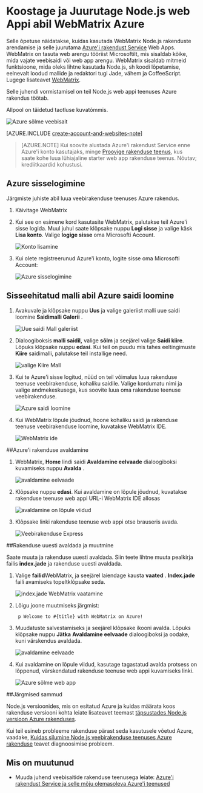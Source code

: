 <properties 
    pageTitle="Koostage ja Juurutage Node.js web Appi abil WebMatrix Azure" 
    description="Õpetus õpetab, kuidas kasutada WebMatrix Node.js rakenduste arendamise ja selle juurutama Azure'i rakenduse teenuse Web Apps." 
    services="app-service\web" 
    documentationCenter="nodejs" 
    authors="rmcmurray" 
    manager="wpickett" 
    editor=""/>

<tags 
    ms.service="app-service-web" 
    ms.workload="web" 
    ms.tgt_pltfrm="na" 
    ms.devlang="nodejs" 
    ms.topic="article" 
    ms.date="08/11/2016"
    ms.author="robmcm"/>


# <a name="build-and-deploy-a-nodejs-web-app-to-azure-using-webmatrix"></a>Koostage ja Juurutage Node.js web Appi abil WebMatrix Azure

Selle õpetuse näidatakse, kuidas kasutada WebMatrix Node.js rakenduste arendamise ja selle juurutama [Azure'i rakendust Service](http://go.microsoft.com/fwlink/?LinkId=529714) Web Apps. WebMatrix on tasuta web arengu tööriist Microsoftilt, mis sisaldab kõike, mida vajate veebisaidi või web app arengu. WebMatrix sisaldab mitmeid funktsioone, mida oleks lihtne kasutada Node.js, sh koodi lõpetamise, eelnevalt loodud mallide ja redaktori tugi Jade, vähem ja CoffeeScript. Lugege lisateavet [WebMatrix](https://www.microsoft.com/web/webmatrix/).

Selle juhendi vormistamisel on teil Node.js web appi teenuses Azure rakendus töötab.
 
Allpool on täidetud taotluse kuvatõmmis.

![Azure sõlme veebisait][webmatrix-node-completed]

[AZURE.INCLUDE [create-account-and-websites-note](../../includes/create-account-and-websites-note.md)]

>[AZURE.NOTE] Kui soovite alustada Azure'i rakendust Service enne Azure'i konto kasutajaks, minge [Proovige rakenduse teenus](http://go.microsoft.com/fwlink/?LinkId=523751), kus saate kohe luua lühiajaline starter web app rakenduse teenus. Nõutav; krediitkaardid kohustusi.

## <a name="sign-into-azure"></a>Azure sisselogimine

Järgmiste juhiste abil luua veebirakenduse teenuses Azure rakendus.

1. Käivitage WebMatrix
2. Kui see on esimene kord kasutasite WebMatrix, palutakse teil Azure'i sisse logida.  Muul juhul saate klõpsake nuppu **Logi sisse** ja valige käsk **Lisa konto**.  Valige **logige sisse** oma Microsofti Account.

    ![Konto lisamine][addaccount]

3. Kui olete registreerunud Azure'i konto, logite sisse oma Microsofti Account:

    ![Azure sisselogimine][signin]  


## <a name="create-a-site-using-a-built-in-template-for-azure"></a>Sisseehitatud malli abil Azure saidi loomine

1. Avakuvale ja klõpsake nuppu **Uus** ja valige galeriist malli uue saidi loomine **Saidimalli Galerii** .

    ![Uue saidi Mall galeriist][sitefromtemplate]

2. Dialoogiboksis **malli saidil,** valige **sõlm** ja seejärel valige **Saidi kiire**. Lõpuks klõpsake nuppu **edasi**. Kui teil on puudu mis tahes eeltingimuste **Kiire** saidimalli, palutakse teil installige need.

    ![valige Kiire Mall][webmatrix-templates]

3. Kui te Azure'i sisse logitud, nüüd on teil võimalus luua rakenduse teenuse veebirakenduse, kohaliku saidile.  Valige kordumatu nimi ja valige andmekeskusega, kus soovite luua oma rakenduse teenuse veebirakenduse. 

    ![Azure saidi loomine][nodesitefromtemplateazure]
    
4. Kui WebMatrix lõpule jõudnud, hoone kohaliku saidi ja rakenduse teenuse veebirakenduse loomine, kuvatakse WebMatrix IDE.

    ![WebMatrix ide][webmatrix-ide]

##<a name="publish-your-application-to-azure"></a>Azure'i rakenduse avaldamine

1. WebMatrix, **Home** lindi saidi **Avaldamine eelvaade** dialoogiboksi kuvamiseks nuppu **Avalda** .

    ![avaldamine eelvaade][webmatrix-node-publishpreview]

2. Klõpsake nuppu **edasi**. Kui avaldamine on lõpule jõudnud, kuvatakse rakenduse teenuse web appi URL-i WebMatrix IDE allosas

    ![avaldamine on lõpule viidud][webmatrix-publish-complete]

3. Klõpsake linki rakenduse teenuse web appi otse brauseris avada.

    ![Veebirakenduse Express][webmatrix-node-express-site]

##<a name="modify-and-republish-your-application"></a>Rakenduse uuesti avaldada ja muutmine

Saate muuta ja rakenduse uuesti avaldada. Siin teete lihtne muuta pealkirja failis **index.jade** ja rakenduse uuesti avaldada.

1. Valige **failid**WebMatrix, ja seejärel laiendage kausta **vaated** . **Index.jade** faili avamiseks topeltklõpsake seda.

    ![index.jade WebMatrix vaatamine][webmatrix-modify-index]

2. Lõigu joone muutmiseks järgmist:

        p Welcome to #{title} with WebMatrix on Azure!

3. Muudatuste salvestamiseks ja seejärel klõpsake ikooni avalda. Lõpuks klõpsake nuppu **Jätka** **Avaldamine eelvaade** dialoogiboksi ja oodake, kuni värskendus avaldada.

    ![avaldamine eelvaade][webmatrix-republish]

4. Kui avaldamine on lõpule viidud, kasutage tagastatud avalda protsess on lõppenud, värskendatud rakenduse teenuse web appi kuvamiseks linki.

    ![Azure sõlme web app][webmatrix-node-completed]

##<a name="next-steps"></a>Järgmised sammud

Node.js versioonides, mis on esitatud Azure ja kuidas määrata koos rakenduse versiooni kohta leiate lisateavet teemast [täpsustades Node.js versioon Azure rakenduses](../nodejs-specify-node-version-azure-apps.md).

Kui teil esineb probleeme rakenduse pärast seda kasutusele võetud Azure, vaadake, [Kuidas silumine Node.js veebirakenduse teenuses Azure rakenduse](web-sites-nodejs-debug.md) teavet diagnoosimise probleem.

## <a name="whats-changed"></a>Mis on muutunud
* Muuda juhend veebisaitide rakenduse teenusega leiate: [Azure'i rakendust Service ja selle mõju olemasoleva Azure'i teenused](http://go.microsoft.com/fwlink/?LinkId=529714)

[WebMatrix WebSite]: http://www.microsoft.com/click/services/Redirect2.ashx?CR_CC=200106398
[WebMatrix for Azure]: http://go.microsoft.com/fwlink/?LinkID=253622&clcid=0x409

[webmatrix-node-completed]: ./media/web-sites-nodejs-use-webmatrix/webmatrix-node-complete.png
[webmatrix-templates]: ./media/web-sites-nodejs-use-webmatrix/webmatrix-templates.png

[webmatrix-node-publishpreview]: ./media/web-sites-nodejs-use-webmatrix/webmatrix-publishpreview.png

[webmatrix-ide]: ./media/web-sites-nodejs-use-webmatrix/webmatrix-ide.png
[webmatrix-publish-complete]: ./media/web-sites-nodejs-use-webmatrix/webmatrix-publish-complete.png
[webmatrix-node-express-site]: ./media/web-sites-nodejs-use-webmatrix/webmatrix-express-webiste.png
[webmatrix-modify-index]: ./media/web-sites-nodejs-use-webmatrix/webmatrix-node-edit.png
[webmatrix-republish]: ./media/web-sites-nodejs-use-webmatrix/webmatrix-republish.png
[addaccount]: ./media/web-sites-nodejs-use-webmatrix/webmatrix-add-account.png
[signin]: ./media/web-sites-nodejs-use-webmatrix/webmatrix-sign-in.png
[sitefromtemplate]: ./media/web-sites-nodejs-use-webmatrix/webmatrix-site-from-template.png
[nodesitefromtemplateazure]: ./media/web-sites-nodejs-use-webmatrix/webmatrix-node-site-azure.png
 
